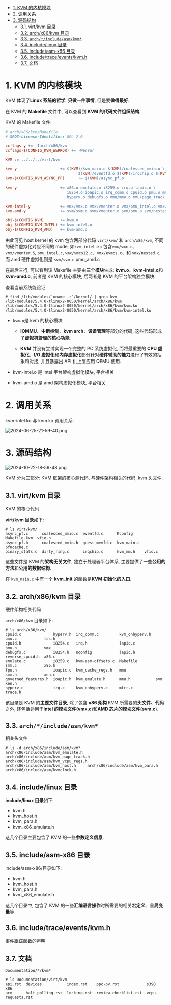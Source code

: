 <!-- @import "[TOC]" {cmd="toc" depthFrom=1 depthTo=6 orderedList=false} -->

<!-- code_chunk_output -->

- [1. KVM 的内核模块](#1-kvm-的内核模块)
- [2. 调用关系](#2-调用关系)
- [3. 源码结构](#3-源码结构)
  - [3.1. virt/kvm 目录](#31-virtkvm-目录)
  - [3.2. arch/x86/kvm 目录](#32-archx86kvm-目录)
  - [3.3. `arch/*/include/asm/kvm*`](#33-archincludeasmkvm)
  - [3.4. include/linux 目录](#34-includelinux-目录)
  - [3.5. include/asm-x86 目录](#35-includeasm-x86-目录)
  - [3.6. include/trace/events/kvm.h](#36-includetraceeventskvmh)
  - [3.7. 文档](#37-文档)

<!-- /code_chunk_output -->

# 1. KVM 的内核模块

KVM 体现了**Linux 系统的哲学**: **只做一件事情**, 但是要**做得最好**.

在 KVM 的 **Makefile** 文件中, 可以查看到 **KVM 的代码文件组织结构**.

KVM 的 Makefile 文件:

```makefile
# arch/x86/kvm/Makefile
# SPDX-License-Identifier: GPL-2.0

ccflags-y += -Iarch/x86/kvm
ccflags-$(CONFIG_KVM_WERROR) += -Werror

KVM := ../../../virt/kvm

kvm-y                   += $(KVM)/kvm_main.o $(KVM)/coalesced_mmio.o \
                                $(KVM)/eventfd.o $(KVM)/irqchip.o $(KVM)/vfio.o
kvm-$(CONFIG_KVM_ASYNC_PF)      += $(KVM)/async_pf.o

kvm-y                   += x86.o emulate.o i8259.o irq.o lapic.o \
                           i8254.o ioapic.o irq_comm.o cpuid.o pmu.o mtrr.o \
                           hyperv.o debugfs.o mmu/mmu.o mmu/page_track.o

kvm-intel-y             += vmx/vmx.o vmx/vmenter.o vmx/pmu_intel.o vmx/vmcs12.o vmx/evmcs.o vmx/nested.o
kvm-amd-y               += svm/svm.o svm/vmenter.o svm/pmu.o svm/nested.o svm/avic.o svm/sev.o

obj-$(CONFIG_KVM)       += kvm.o
obj-$(CONFIG_KVM_INTEL) += kvm-intel.o
obj-$(CONFIG_KVM_AMD)   += kvm-amd.o
```

由此可见 host kernel 的 kvm 包含两部分代码 `virt/kvm/` 和 `arch/x86/kvm`, 不同的硬件虚拟化对应不同的 mode, 如`kvm-intel.ko` 包含`vmx/vmx.c`、`vmx/vmenter.S`, `pmu_intel.c`, `vmx/vmcs12.c`、`vmx/evmcs.c`、和 `vmx/nested.c`, 而 amd 硬件虚拟化则是 `svm/svm.c` pmu_amd.c

在最后三行, 可以看到该 Makefile 主要由**三个模块**生成: **kvm.o**、**kvm\-intel.o**和**kvm-amd.o**, 前者是 KVM 的核心模块, 后两者是 KVM 的平台架构独立模块.

查看当前系统能验证

```
# find /lib/modules/`uname -r`/kernel/ | grep kvm
/lib/modules/5.4.0-tlinux2-0050/kernel/arch/x86/kvm
/lib/modules/5.4.0-tlinux2-0050/kernel/arch/x86/kvm/kvm.ko
/lib/modules/5.4.0-tlinux2-0050/kernel/arch/x86/kvm/kvm-intel.ko
```

- `kvm.o`是 kvm 的核心模块

  - **IOMMU**、**中断控制**、**kvm arch**、**设备管理**等部分的代码, 这些代码形成了**虚拟机管理的核心功能**.

  - **KVM** 并没有尝试实现一个完整的 PC 系统虚拟化, 而将最重要的 **CPU 虚拟化**、**I/O 虚拟化**和**内存虚拟化**部分针对**硬件辅助的能力**进行了有效的抽象和对接, 并且暴露出 API 供上层应用 QEMU 使用.

- kvm-intel.o 是 intel 平台架构虚拟化模块, 平台相关

- kvm-amd.o 是 amd 架构虚拟化模块, 平台相关

# 2. 调用关系

kvm-intel.ko 与 kvm.ko 调用关系:

![2024-06-25-21-59-40.png](./images/2024-06-25-21-59-40.png)

# 3. 源码结构

![2024-10-22-18-59-48.png](./images/2024-10-22-18-59-48.png)

KVM 分为三部分: KVM 框架的核心源代码, 与硬件架构相关的代码, kvm 头文件.

## 3.1. virt/kvm 目录

KVM 的核心代码

**virt/kvm 目录**如下:

```
# ls virt/kvm/
async_pf.c      coalesced_mmio.c  eventfd.c      Kconfig     Makefile.kvm  vfio.h
async_pf.h      coalesced_mmio.h  guest_memfd.c  kvm_main.c  pfncache.c
binary_stats.c  dirty_ring.c      irqchip.c      kvm_mm.h    vfio.c
```

这些文件是 KVM 的**架构无关文件**, 独立于处理器平台体系, 主要提供了一些**公用的方法**和**公用的数据结构**.

在 `kvm_main.c` 中有一个 **kvm\_init** 的函数是**KVM 初始化的入口**.

## 3.2. arch/x86/kvm 目录

硬件架构相关代码

`arch/x86/kvm` 目录如下:

```
# ls arch/x86/kvm/
cpuid.c              hyperv.h  irq_comm.c         kvm_onhyperv.h  pmu.c            tss.h
cpuid.h              i8254.c   irq.h              lapic.c         pmu.h            vmx
debugfs.c            i8254.h   Kconfig            lapic.h         reverse_cpuid.h  x86.c
emulate.c            i8259.c   kvm-asm-offsets.c  Makefile        smm.c            x86.h
fpu.h                ioapic.c  kvm_cache_regs.h   mmu             smm.h            xen.c
governed_features.h  ioapic.h  kvm_emulate.h      mmu.h           svm              xen.h
hyperv.c             irq.c     kvm_onhyperv.c     mtrr.c          trace.h
```

该目录是 KVM 的**主要文件目录**, 除了包含 **x86 架构** KVM 所需要的**头文件、代码**之外, 还包括适用于**Intel 的模块文件(vmx.c**)和**AMD 芯片的模块文件(svm.c**).

## 3.3. `arch/*/include/asm/kvm*`

相关头文件

```
# ls -d arch/x86/include/asm/kvm*
arch/x86/include/asm/kvm_emulate.h  arch/x86/include/asm/kvm_page_track.h  arch/x86/include/asm/kvm_vcpu_regs.h
arch/x86/include/asm/kvm_host.h     arch/x86/include/asm/kvm_para.h        arch/x86/include/asm/kvmclock.h
```

## 3.4. include/linux 目录

**include/linux 目录**如下:

- kvm.h
- kvm\_host.h
- kvm\_para.h
- kvm\_x86\_emulate.h

这几个目录主要包含了 KVM 的一些**参数定义信息**.

## 3.5. include/asm-x86 目录

include/asm\-x86/目录如下:

- kvm.h
- kvm\_host.h
- kvm\_para.h
- kvm\_x86\_emulate.h

这几个目录中, 包含了 KVM 的一些**汇编语言操作**时所需要的相关**宏定义**、**全局变量**等.

## 3.6. include/trace/events/kvm.h

事件跟踪函数的声明

## 3.7. 文档

```
Documentation/*/kvm*
```

```
# ls Documentation/virt/kvm
api.rst  devices           index.rst    ppc-pv.rst            s390               x86
arm      halt-polling.rst  locking.rst  review-checklist.rst  vcpu-requests.rst
```
